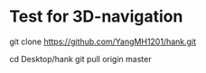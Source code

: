 # Test for 3D-navigation
git clone https://github.com/YangMH1201/hank.git

cd Desktop/hank
git pull origin master
